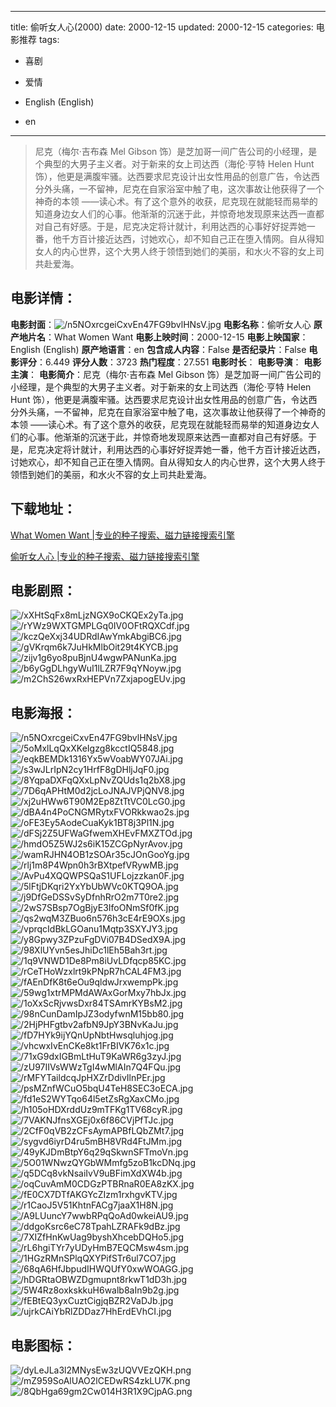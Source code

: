 
---
title: 偷听女人心(2000)
date: 2000-12-15
updated: 2000-12-15
categories: 电影推荐
tags:
- 喜剧
- 爱情

- English (English)
- en
---


> 尼克（梅尔·吉布森 Mel Gibson 饰）是芝加哥一间广告公司的小经理，是个典型的大男子主义者。对于新来的女上司达西（海伦·亨特 Helen Hunt 饰），他更是满腹牢骚。达西要求尼克设计出女性用品的创意广告，令达西分外头痛，一不留神，尼克在自家浴室中触了电，这次事故让他获得了一个神奇的本领 ——读心术。有了这个意外的收获，尼克现在就能轻而易举的知道身边女人们的心事。他渐渐的沉迷于此，并惊奇地发现原来达西一直都对自己有好感。于是，尼克决定将计就计，利用达西的心事好好捉弄她一番，他千方百计接近达西，讨她欢心，却不知自己正在堕入情网。自从得知女人的内心世界，这个大男人终于领悟到她们的美丽，和水火不容的女上司共赴爱海。

## **电影详情**：

**电影封面**：<img src="https://image.tmdb.org/t/p/w200/n5NOxrcgeiCxvEn47FG9bvlHNsV.jpg" alt="/n5NOxrcgeiCxvEn47FG9bvlHNsV.jpg" title="/n5NOxrcgeiCxvEn47FG9bvlHNsV.jpg">
**电影名称**：偷听女人心
**原产地片名**：What Women Want
**电影上映时间**：2000-12-15
**电影上映国家**：English (English)
**原产地语言**：en
**包含成人内容**：False
**是否纪录片**：False
**电影评分**：6.449
**评分人数**：3723
**热门程度**：27.551
**电影时长**：
**电影导演**：
**电影主演**：
**电影简介**：尼克（梅尔·吉布森 Mel Gibson 饰）是芝加哥一间广告公司的小经理，是个典型的大男子主义者。对于新来的女上司达西（海伦·亨特 Helen Hunt 饰），他更是满腹牢骚。达西要求尼克设计出女性用品的创意广告，令达西分外头痛，一不留神，尼克在自家浴室中触了电，这次事故让他获得了一个神奇的本领 ——读心术。有了这个意外的收获，尼克现在就能轻而易举的知道身边女人们的心事。他渐渐的沉迷于此，并惊奇地发现原来达西一直都对自己有好感。于是，尼克决定将计就计，利用达西的心事好好捉弄她一番，他千方百计接近达西，讨她欢心，却不知自己正在堕入情网。自从得知女人的内心世界，这个大男人终于领悟到她们的美丽，和水火不容的女上司共赴爱海。

## **下载地址**：
[What Women Want |专业的种子搜索、磁力链接搜索引擎](https://movie.amd794.com:2083/?search=What%20Women%20Want&ordering=&mode=match_phrase&page_size=10&page=1)

[偷听女人心 |专业的种子搜索、磁力链接搜索引擎](https://movie.amd794.com:2083/?search=%E5%81%B7%E5%90%AC%E5%A5%B3%E4%BA%BA%E5%BF%83&ordering=&mode=match_phrase&page_size=10&page=1)
 

## **电影剧照**：
<img src="https://image.tmdb.org/t/p/original/xXHtSqFx8mLjzNGX9oCKQEx2yTa.jpg" alt="/xXHtSqFx8mLjzNGX9oCKQEx2yTa.jpg" title="/xXHtSqFx8mLjzNGX9oCKQEx2yTa.jpg"><img src="https://image.tmdb.org/t/p/original/rYWz9WXTGMPLGq0IV0OFtRQXCdf.jpg" alt="/rYWz9WXTGMPLGq0IV0OFtRQXCdf.jpg" title="/rYWz9WXTGMPLGq0IV0OFtRQXCdf.jpg"><img src="https://image.tmdb.org/t/p/original/kczQeXxj34UDRdIAwYmkAbgiBC6.jpg" alt="/kczQeXxj34UDRdIAwYmkAbgiBC6.jpg" title="/kczQeXxj34UDRdIAwYmkAbgiBC6.jpg"><img src="https://image.tmdb.org/t/p/original/gVKrqm6k7JuHkMlbOit29t4KYCB.jpg" alt="/gVKrqm6k7JuHkMlbOit29t4KYCB.jpg" title="/gVKrqm6k7JuHkMlbOit29t4KYCB.jpg"><img src="https://image.tmdb.org/t/p/original/zijv1g6yo8puBjnU4wgwPANunKa.jpg" alt="/zijv1g6yo8puBjnU4wgwPANunKa.jpg" title="/zijv1g6yo8puBjnU4wgwPANunKa.jpg"><img src="https://image.tmdb.org/t/p/original/b6yGgDLhgyWuI1lLZR7F9qYNoyw.jpg" alt="/b6yGgDLhgyWuI1lLZR7F9qYNoyw.jpg" title="/b6yGgDLhgyWuI1lLZR7F9qYNoyw.jpg"><img src="https://image.tmdb.org/t/p/original/m2ChS26wxRxHEPVn7ZxjapogEUv.jpg" alt="/m2ChS26wxRxHEPVn7ZxjapogEUv.jpg" title="/m2ChS26wxRxHEPVn7ZxjapogEUv.jpg">

## **电影海报**：
<img src="https://image.tmdb.org/t/p/original/n5NOxrcgeiCxvEn47FG9bvlHNsV.jpg" alt="/n5NOxrcgeiCxvEn47FG9bvlHNsV.jpg" title="/n5NOxrcgeiCxvEn47FG9bvlHNsV.jpg"><img src="https://image.tmdb.org/t/p/original/5oMxlLqQxXKeIgzg8kcctIQ5848.jpg" alt="/5oMxlLqQxXKeIgzg8kcctIQ5848.jpg" title="/5oMxlLqQxXKeIgzg8kcctIQ5848.jpg"><img src="https://image.tmdb.org/t/p/original/eqkBEMDk1316Yx5wVoabWY07JAi.jpg" alt="/eqkBEMDk1316Yx5wVoabWY07JAi.jpg" title="/eqkBEMDk1316Yx5wVoabWY07JAi.jpg"><img src="https://image.tmdb.org/t/p/original/s3wJLrIpN2cy1HrfF8gDHljJqF0.jpg" alt="/s3wJLrIpN2cy1HrfF8gDHljJqF0.jpg" title="/s3wJLrIpN2cy1HrfF8gDHljJqF0.jpg"><img src="https://image.tmdb.org/t/p/original/8YqpaDXFqQXxLpNvZQUds1q2bX8.jpg" alt="/8YqpaDXFqQXxLpNvZQUds1q2bX8.jpg" title="/8YqpaDXFqQXxLpNvZQUds1q2bX8.jpg"><img src="https://image.tmdb.org/t/p/original/7D6qAPHtM0d2jcLoJNAJVPjQNV8.jpg" alt="/7D6qAPHtM0d2jcLoJNAJVPjQNV8.jpg" title="/7D6qAPHtM0d2jcLoJNAJVPjQNV8.jpg"><img src="https://image.tmdb.org/t/p/original/xj2uHWw6T90M2Ep8ZtTtVC0LcG0.jpg" alt="/xj2uHWw6T90M2Ep8ZtTtVC0LcG0.jpg" title="/xj2uHWw6T90M2Ep8ZtTtVC0LcG0.jpg"><img src="https://image.tmdb.org/t/p/original/dBA4n4PoCNGMRytxFVORkkwao2s.jpg" alt="/dBA4n4PoCNGMRytxFVORkkwao2s.jpg" title="/dBA4n4PoCNGMRytxFVORkkwao2s.jpg"><img src="https://image.tmdb.org/t/p/original/oFE3Ey5AodeCuaKyk1BT8j3Pl1N.jpg" alt="/oFE3Ey5AodeCuaKyk1BT8j3Pl1N.jpg" title="/oFE3Ey5AodeCuaKyk1BT8j3Pl1N.jpg"><img src="https://image.tmdb.org/t/p/original/dFSj2Z5UFWaGfwemXHEvFMXZTOd.jpg" alt="/dFSj2Z5UFWaGfwemXHEvFMXZTOd.jpg" title="/dFSj2Z5UFWaGfwemXHEvFMXZTOd.jpg"><img src="https://image.tmdb.org/t/p/original/hmdO5Z5WJ2s6iK15ZCGpNyrAvov.jpg" alt="/hmdO5Z5WJ2s6iK15ZCGpNyrAvov.jpg" title="/hmdO5Z5WJ2s6iK15ZCGpNyrAvov.jpg"><img src="https://image.tmdb.org/t/p/original/wamRJHN4OB1zSOAr35cJOnGooYg.jpg" alt="/wamRJHN4OB1zSOAr35cJOnGooYg.jpg" title="/wamRJHN4OB1zSOAr35cJOnGooYg.jpg"><img src="https://image.tmdb.org/t/p/original/rlj1m8P4Wpn0h3rBXtpefVRywMB.jpg" alt="/rlj1m8P4Wpn0h3rBXtpefVRywMB.jpg" title="/rlj1m8P4Wpn0h3rBXtpefVRywMB.jpg"><img src="https://image.tmdb.org/t/p/original/AvPu4XQQWPSQaS1UFLojzzkan0F.jpg" alt="/AvPu4XQQWPSQaS1UFLojzzkan0F.jpg" title="/AvPu4XQQWPSQaS1UFLojzzkan0F.jpg"><img src="https://image.tmdb.org/t/p/original/5lFtjDKqri2YxYbUbWVc0KTQ9OA.jpg" alt="/5lFtjDKqri2YxYbUbWVc0KTQ9OA.jpg" title="/5lFtjDKqri2YxYbUbWVc0KTQ9OA.jpg"><img src="https://image.tmdb.org/t/p/original/j9DfGeDSSvSyDfnhRrO2m7T0re2.jpg" alt="/j9DfGeDSSvSyDfnhRrO2m7T0re2.jpg" title="/j9DfGeDSSvSyDfnhRrO2m7T0re2.jpg"><img src="https://image.tmdb.org/t/p/original/2wS7SBsp7OgBjyE3IfoONmSf0fK.jpg" alt="/2wS7SBsp7OgBjyE3IfoONmSf0fK.jpg" title="/2wS7SBsp7OgBjyE3IfoONmSf0fK.jpg"><img src="https://image.tmdb.org/t/p/original/qs2wqM3ZBuo6n576h3cE4rE9OXs.jpg" alt="/qs2wqM3ZBuo6n576h3cE4rE9OXs.jpg" title="/qs2wqM3ZBuo6n576h3cE4rE9OXs.jpg"><img src="https://image.tmdb.org/t/p/original/vprqcIdBkLGOanu1Mqtp3SXYJY3.jpg" alt="/vprqcIdBkLGOanu1Mqtp3SXYJY3.jpg" title="/vprqcIdBkLGOanu1Mqtp3SXYJY3.jpg"><img src="https://image.tmdb.org/t/p/original/y8Gpwy3ZPzuFgDVi07B4DSedX9A.jpg" alt="/y8Gpwy3ZPzuFgDVi07B4DSedX9A.jpg" title="/y8Gpwy3ZPzuFgDVi07B4DSedX9A.jpg"><img src="https://image.tmdb.org/t/p/original/98XlUYvn5esJhiDc1lEh5Bah3rt.jpg" alt="/98XlUYvn5esJhiDc1lEh5Bah3rt.jpg" title="/98XlUYvn5esJhiDc1lEh5Bah3rt.jpg"><img src="https://image.tmdb.org/t/p/original/1q9VNWD1De8Pm8iUvLDfqcp85KC.jpg" alt="/1q9VNWD1De8Pm8iUvLDfqcp85KC.jpg" title="/1q9VNWD1De8Pm8iUvLDfqcp85KC.jpg"><img src="https://image.tmdb.org/t/p/original/rCeTHoWzxlrt9kPNpR7hCAL4FM3.jpg" alt="/rCeTHoWzxlrt9kPNpR7hCAL4FM3.jpg" title="/rCeTHoWzxlrt9kPNpR7hCAL4FM3.jpg"><img src="https://image.tmdb.org/t/p/original/fAEnDfK8t6eOu9qldwJrxwempPk.jpg" alt="/fAEnDfK8t6eOu9qldwJrxwempPk.jpg" title="/fAEnDfK8t6eOu9qldwJrxwempPk.jpg"><img src="https://image.tmdb.org/t/p/original/59wg1xtrMPMdAWAxGorMxy7hbJx.jpg" alt="/59wg1xtrMPMdAWAxGorMxy7hbJx.jpg" title="/59wg1xtrMPMdAWAxGorMxy7hbJx.jpg"><img src="https://image.tmdb.org/t/p/original/1oXxScRjvwsDxr84TSAmrKYBsM2.jpg" alt="/1oXxScRjvwsDxr84TSAmrKYBsM2.jpg" title="/1oXxScRjvwsDxr84TSAmrKYBsM2.jpg"><img src="https://image.tmdb.org/t/p/original/98nCunDamIpJZ3odyfwnM15bb80.jpg" alt="/98nCunDamIpJZ3odyfwnM15bb80.jpg" title="/98nCunDamIpJZ3odyfwnM15bb80.jpg"><img src="https://image.tmdb.org/t/p/original/2HjPHFgtbv2afbN9JpY3BNvKaJu.jpg" alt="/2HjPHFgtbv2afbN9JpY3BNvKaJu.jpg" title="/2HjPHFgtbv2afbN9JpY3BNvKaJu.jpg"><img src="https://image.tmdb.org/t/p/original/fD7HYk9ijYQnUpNbtHwsqluhjog.jpg" alt="/fD7HYk9ijYQnUpNbtHwsqluhjog.jpg" title="/fD7HYk9ijYQnUpNbtHwsqluhjog.jpg"><img src="https://image.tmdb.org/t/p/original/vhcwxIvEnCKe8kt1FrBIVK76x1c.jpg" alt="/vhcwxIvEnCKe8kt1FrBIVK76x1c.jpg" title="/vhcwxIvEnCKe8kt1FrBIVK76x1c.jpg"><img src="https://image.tmdb.org/t/p/original/71xG9dxIGBmLtHuT9KaWR6g3zyJ.jpg" alt="/71xG9dxIGBmLtHuT9KaWR6g3zyJ.jpg" title="/71xG9dxIGBmLtHuT9KaWR6g3zyJ.jpg"><img src="https://image.tmdb.org/t/p/original/zU97IIVsWWzTgI4wMlAIn7Q4FQu.jpg" alt="/zU97IIVsWWzTgI4wMlAIn7Q4FQu.jpg" title="/zU97IIVsWWzTgI4wMlAIn7Q4FQu.jpg"><img src="https://image.tmdb.org/t/p/original/rMFYTaildcqJpHXZrDdivIlnPEr.jpg" alt="/rMFYTaildcqJpHXZrDdivIlnPEr.jpg" title="/rMFYTaildcqJpHXZrDdivIlnPEr.jpg"><img src="https://image.tmdb.org/t/p/original/psMZnfWCuO5bqU4TeH8SEC3oECA.jpg" alt="/psMZnfWCuO5bqU4TeH8SEC3oECA.jpg" title="/psMZnfWCuO5bqU4TeH8SEC3oECA.jpg"><img src="https://image.tmdb.org/t/p/original/fd1eS2WYTqo64l5etZsRgXaxCMo.jpg" alt="/fd1eS2WYTqo64l5etZsRgXaxCMo.jpg" title="/fd1eS2WYTqo64l5etZsRgXaxCMo.jpg"><img src="https://image.tmdb.org/t/p/original/h105oHDXrddUz9mTFKg1TV68cyR.jpg" alt="/h105oHDXrddUz9mTFKg1TV68cyR.jpg" title="/h105oHDXrddUz9mTFKg1TV68cyR.jpg"><img src="https://image.tmdb.org/t/p/original/7VAKNJfnsXGEj0x6f86CVjPfTJc.jpg" alt="/7VAKNJfnsXGEj0x6f86CVjPfTJc.jpg" title="/7VAKNJfnsXGEj0x6f86CVjPfTJc.jpg"><img src="https://image.tmdb.org/t/p/original/2CfF0qVB2zCFsAymAPBfLQbZMt7.jpg" alt="/2CfF0qVB2zCFsAymAPBfLQbZMt7.jpg" title="/2CfF0qVB2zCFsAymAPBfLQbZMt7.jpg"><img src="https://image.tmdb.org/t/p/original/sygvd6iyrD4ru5mBH8VRd4FtJMm.jpg" alt="/sygvd6iyrD4ru5mBH8VRd4FtJMm.jpg" title="/sygvd6iyrD4ru5mBH8VRd4FtJMm.jpg"><img src="https://image.tmdb.org/t/p/original/49yKJDmBtpY6q29qSkwnSFTmoVn.jpg" alt="/49yKJDmBtpY6q29qSkwnSFTmoVn.jpg" title="/49yKJDmBtpY6q29qSkwnSFTmoVn.jpg"><img src="https://image.tmdb.org/t/p/original/5O01WNwzQYGbWMmfg5zoB1kcDNq.jpg" alt="/5O01WNwzQYGbWMmfg5zoB1kcDNq.jpg" title="/5O01WNwzQYGbWMmfg5zoB1kcDNq.jpg"><img src="https://image.tmdb.org/t/p/original/q5DCq8vkNsaiIvV9uBFimXdXW4b.jpg" alt="/q5DCq8vkNsaiIvV9uBFimXdXW4b.jpg" title="/q5DCq8vkNsaiIvV9uBFimXdXW4b.jpg"><img src="https://image.tmdb.org/t/p/original/oqCuvAmM0CDGzPTBRnaR0EA8zKX.jpg" alt="/oqCuvAmM0CDGzPTBRnaR0EA8zKX.jpg" title="/oqCuvAmM0CDGzPTBRnaR0EA8zKX.jpg"><img src="https://image.tmdb.org/t/p/original/fE0CX7DTfAKGYcZIzm1rxhgvKTV.jpg" alt="/fE0CX7DTfAKGYcZIzm1rxhgvKTV.jpg" title="/fE0CX7DTfAKGYcZIzm1rxhgvKTV.jpg"><img src="https://image.tmdb.org/t/p/original/r1CaoJ5V51KhtnFACg7jaaX1H8N.jpg" alt="/r1CaoJ5V51KhtnFACg7jaaX1H8N.jpg" title="/r1CaoJ5V51KhtnFACg7jaaX1H8N.jpg"><img src="https://image.tmdb.org/t/p/original/A9LUuncY7wwbRPqQoAd0wkeiAU9.jpg" alt="/A9LUuncY7wwbRPqQoAd0wkeiAU9.jpg" title="/A9LUuncY7wwbRPqQoAd0wkeiAU9.jpg"><img src="https://image.tmdb.org/t/p/original/ddgoKsrc6eC78TpahLZRAFk9dBz.jpg" alt="/ddgoKsrc6eC78TpahLZRAFk9dBz.jpg" title="/ddgoKsrc6eC78TpahLZRAFk9dBz.jpg"><img src="https://image.tmdb.org/t/p/original/7XIZfHnKwUag9byshXhcebDQHo5.jpg" alt="/7XIZfHnKwUag9byshXhcebDQHo5.jpg" title="/7XIZfHnKwUag9byshXhcebDQHo5.jpg"><img src="https://image.tmdb.org/t/p/original/rL6hgiTYr7yUDyHmB7EQCMsw4sm.jpg" alt="/rL6hgiTYr7yUDyHmB7EQCMsw4sm.jpg" title="/rL6hgiTYr7yUDyHmB7EQCMsw4sm.jpg"><img src="https://image.tmdb.org/t/p/original/1HGzRMnSPlqQXYPifSTr6ul7CO7.jpg" alt="/1HGzRMnSPlqQXYPifSTr6ul7CO7.jpg" title="/1HGzRMnSPlqQXYPifSTr6ul7CO7.jpg"><img src="https://image.tmdb.org/t/p/original/68qA6HfJbpudIHWQUfY0xwWOAGG.jpg" alt="/68qA6HfJbpudIHWQUfY0xwWOAGG.jpg" title="/68qA6HfJbpudIHWQUfY0xwWOAGG.jpg"><img src="https://image.tmdb.org/t/p/original/hDGRtaOBWZDgmupnt8rkwT1dD3h.jpg" alt="/hDGRtaOBWZDgmupnt8rkwT1dD3h.jpg" title="/hDGRtaOBWZDgmupnt8rkwT1dD3h.jpg"><img src="https://image.tmdb.org/t/p/original/5W4Rz8oxkskkuH6walb8aIn9b2g.jpg" alt="/5W4Rz8oxkskkuH6walb8aIn9b2g.jpg" title="/5W4Rz8oxkskkuH6walb8aIn9b2g.jpg"><img src="https://image.tmdb.org/t/p/original/fEBtEQ3yxCuztCigjqBZR2VaDJb.jpg" alt="/fEBtEQ3yxCuztCigjqBZR2VaDJb.jpg" title="/fEBtEQ3yxCuztCigjqBZR2VaDJb.jpg"><img src="https://image.tmdb.org/t/p/original/ujrkCAiYbRlZDDaz7HhErdEVhCI.jpg" alt="/ujrkCAiYbRlZDDaz7HhErdEVhCI.jpg" title="/ujrkCAiYbRlZDDaz7HhErdEVhCI.jpg">

## **电影图标**：
<img src="https://image.tmdb.org/t/p/original/dyLeJLa3l2MNysEw3zUQVVEzQKH.png" alt="/dyLeJLa3l2MNysEw3zUQVVEzQKH.png" title="/dyLeJLa3l2MNysEw3zUQVVEzQKH.png"><img src="https://image.tmdb.org/t/p/original/mZ959SoAlUAO2lCEDwRS4zkLU7K.png" alt="/mZ959SoAlUAO2lCEDwRS4zkLU7K.png" title="/mZ959SoAlUAO2lCEDwRS4zkLU7K.png"><img src="https://image.tmdb.org/t/p/original/8QbHga69gm2Cw014H3R1X9CjpAG.png" alt="/8QbHga69gm2Cw014H3R1X9CjpAG.png" title="/8QbHga69gm2Cw014H3R1X9CjpAG.png">
